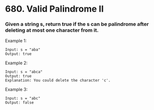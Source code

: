 # 680. Valid Palindrome II
### Given a string s, return true if the s can be palindrome after deleting at most one character from it.



Example 1:
```
Input: s = "aba"
Output: true
```
Example 2:
```
Input: s = "abca"
Output: true
Explanation: You could delete the character 'c'.
```
Example 3:
```
Input: s = "abc"
Output: false
```
